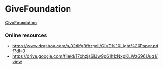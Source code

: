 # GiveFoundation 

[GiveFoundation](https://give.si/)


### Online resources
* https://www.dropbox.com/s/32tlifg8fhzgcii/GIVE%20Light%20Paper.pdf?dl=0
* https://drive.google.com/file/d/17xhzjs6ilJw9p61h1zNxpKLWzG96Uuq1/view
